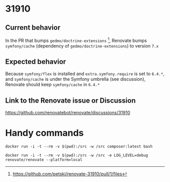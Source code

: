 # 31910

## Current behavior

In the PR that bumps `gedmo/doctrine-extensions` [^1], Renovate bumps `symfony/cache` (dependency of `gedmo/doctrine-extensions`) to version `7.x`

[^1]: https://github.com/petski/renovate-31910/pull/1/files

## Expected behavior

Because `symfony/flex` is installed and `extra.symfony.require` is set to `6.4.*`, and `symfony/cache` is under the Symfony umbrella (see discussion), Renovate should keep `symfony/cache` in `6.4.*`

## Link to the Renovate issue or Discussion

https://github.com/renovatebot/renovate/discussions/31910

# Handy commands

```
docker run -i -t --rm -v $(pwd):/src -w /src composer:latest bash
```

```
docker run -i -t --rm -v $(pwd):/src -w /src -e LOG_LEVEL=debug renovate/renovate --platform=local
```
